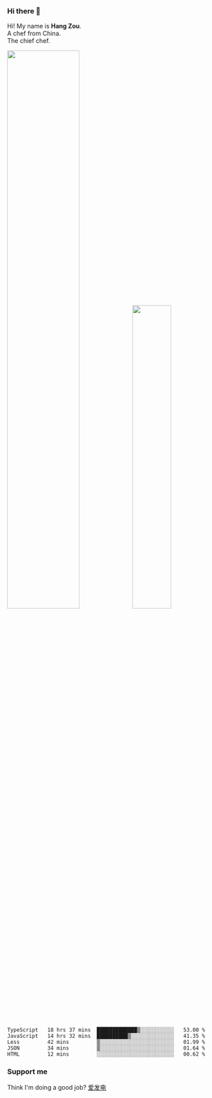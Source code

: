 ### Hi there 👋

Hi! My name is **Hang Zou**.  
A chef from China.  
The chief chef.

<img align="" width="57.5%" src="https://github-readme-stats.vercel.app/api?username=zouhangwithsweet&hide_title=true&hide_border=true&show_icons=true&include_all_commits=true&line_height=21" /><img align="" width="42.4%" src="https://github-readme-stats.vercel.app/api/top-langs/?username=zouhangwithsweet&hide_title=true&hide_border=true&layout=compact" />

<!--START_SECTION:waka-->

```text
TypeScript   18 hrs 37 mins  █████████████▒░░░░░░░░░░░   53.00 %
JavaScript   14 hrs 32 mins  ██████████▒░░░░░░░░░░░░░░   41.35 %
Less         42 mins         ▒░░░░░░░░░░░░░░░░░░░░░░░░   01.99 %
JSON         34 mins         ▒░░░░░░░░░░░░░░░░░░░░░░░░   01.64 %
HTML         12 mins         ░░░░░░░░░░░░░░░░░░░░░░░░░   00.62 %
```

<!--END_SECTION:waka-->

### Support me

Think I'm doing a good job? [爱发电](https://afdian.net/@zouhangsweet)
